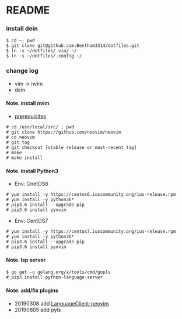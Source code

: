# README

### install dein

```
$ cd ~; pwd
$ git clone git@github.com:Bentham3314/dotfiles.git
$ ln -s ~/dotfiles/.vim/ ~/
$ ln -s ~/dotfiles/.config ~/
```

### change log

- vim -> nvim
- dein


#### Note. install nvim

- [prerequisites](https://github.com/neovim/neovim/wiki/Building-Neovim#build-prerequisites)  

```
# cd /usr/local/src/ ; pwd
# git clone https://github.com/neovim/neovim
# cd neovim
# git tag
# git checkout [stable release or most-recent tag]
# make
# make install
```

#### Note. install Python3

- Env: CnetOS6

```
# yum install -y https://centos6.iuscommunity.org/ius-release.rpm
# yum install -y python36*
# pip3.6 install --upgrade pip
# pip3.6 install pynvim
```

- Env: CentOS7

```
# yum install -y https://centos7.iuscommunity.org/ius-release.rpm
# yum install -y python36*
# pip3.6 install --upgrade pip
# pip3.6 install pynvim
```

#### Note. lsp server

```
$ go get -u golang.org/x/tools/cmd/gopls
# pip3 install python-language-server
```

#### Note. add/fix plugins

- 20190308 add [LanguageClient-neovim](https://github.com/autozimu/LanguageClient-neovim)
- 20190805 add pyls
